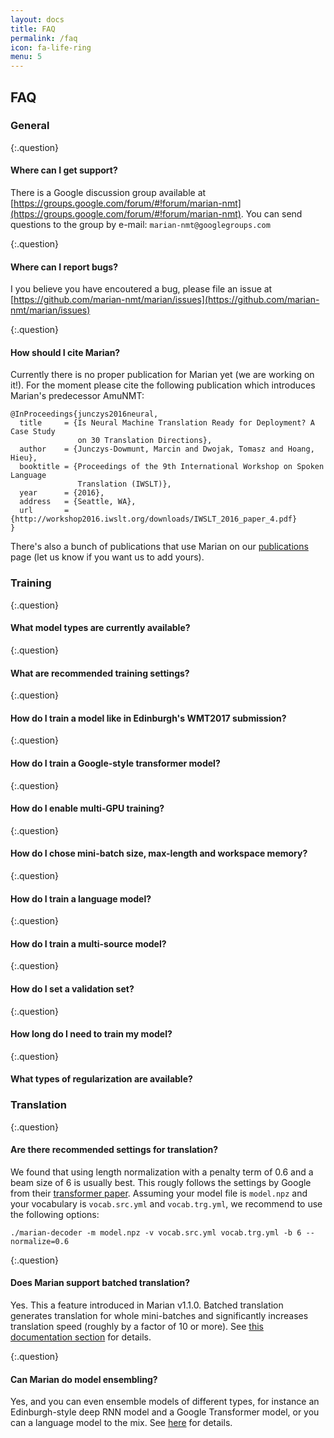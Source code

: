 ```yaml
---
layout: docs
title: FAQ
permalink: /faq
icon: fa-life-ring
menu: 5
---
```


## FAQ

### General

{:.question}
#### Where can I get support?
There is a Google discussion group available at [https://groups.google.com/forum/#!forum/marian-nmt](https://groups.google.com/forum/#!forum/marian-nmt).
You can send questions to the group by e-mail: `marian-nmt@googlegroups.com`

{:.question}
#### Where can I report bugs?
I you believe you have encoutered a bug, please file an issue at [https://github.com/marian-nmt/marian/issues](https://github.com/marian-nmt/marian/issues)

{:.question}
#### How should I cite Marian?
Currently there is no proper publication for Marian yet (we are working on it!). For the moment please cite the following publication which
introduces Marian's predecessor AmuNMT:
```
@InProceedings{junczys2016neural,
  title     = {Is Neural Machine Translation Ready for Deployment? A Case Study
               on 30 Translation Directions},
  author    = {Junczys-Dowmunt, Marcin and Dwojak, Tomasz and Hoang, Hieu},
  booktitle = {Proceedings of the 9th International Workshop on Spoken Language
               Translation (IWSLT)},
  year      = {2016},
  address   = {Seattle, WA},
  url       = {http://workshop2016.iwslt.org/downloads/IWSLT_2016_paper_4.pdf}
}
```
There's also a bunch of publications that use Marian on our [publications](/publications) page (let us know if you want us to add yours).

### Training

{:.question}
#### What model types are currently available?

{:.question}
#### What are recommended training settings?

{:.question}
#### How do I train a model like in Edinburgh's WMT2017 submission?

{:.question}
#### How do I train a Google-style transformer model?

{:.question}
#### How do I enable multi-GPU training?

{:.question}
#### How do I chose mini-batch size, max-length and workspace memory?

{:.question}
#### How do I train a language model?

{:.question}
#### How do I train a multi-source model?

{:.question}
#### How do I set a validation set?

{:.question}
#### How long do I need to train my model?

{:.question}
#### What types of regularization are available?


### Translation

{:.question}
#### Are there recommended settings for translation?
We found that using length normalization with a penalty term of 0.6 and a beam size of 6 is usually best. This rougly follows the settings by Google from
their [transformer paper](https://arxiv.org/abs/1706.03762).
Assuming your model file is `model.npz` and your vocabulary is `vocab.src.yml` and `vocab.trg.yml`,
we recommend to use the following options:

```
./marian-decoder -m model.npz -v vocab.src.yml vocab.trg.yml -b 6 --normalize=0.6
```

{:.question}
#### Does Marian support batched translation?

Yes. This a feature introduced in Marian v1.1.0. Batched translation generates translation for whole mini-batches and significantly increases
translation speed (roughly by a factor of 10 or more). See [this documentation section](/docs/#batched-translation) for details.

{:.question}
#### Can Marian do model ensembling?

Yes, and you can even ensemble models of different types, for instance an Edinburgh-style deep RNN model and a Google Transformer model, or you can a
language model to the mix. See [here](/docs/#model-ensembling) for details.

<!--
### Training

System | 2013 | 2014 | 2015 | 2016
-----------|--------|---------|--------|-------
Edinburgh Deep RNN ([Micelli Barone et al 2017](https://arxiv.org/pdf/1707.07631.pdf)) | - | 23.4 | 26.0 | 31.0
Transformer 12-layers ([Ramachandran et al. 2017](https://arxiv.org/pdf/1710.05941.pdf)) | 26.1* | 27.8* | 29.8* | 33.3*
**Marian Transformer 6-layers** (epoch 27!) | 25.5* | 26.7 | 29.5 | 33.2
**Marian Transformer 6-layers** (epoch 43!) | 25.5* | 26.9 | 29.2 | 33.4
**Marian Edinburgh Deep RNN** (epoch 9) | 24.8* | 24.9 | 28.4 | 32.7
**Marian Edinburgh Deep RNN** (epoch 16) | 25.0* | 25.2 | 28.4 | 32.6

{:.question}
#### First question

Lorem ipsum dolor sit amet, consectetuer adipiscing elit. Aenean commodo ligula eget dolor. Aenean massa.

{:.question}
#### Second question has _special_, **special**, `special` text

Lorem ipsum dolor sit amet, consectetuer adipiscing elit. Aenean commodo ligula eget dolor. Aenean massa.
Lorem ipsum dolor sit amet, consectetuer adipiscing elit. Aenean commodo ligula eget dolor. Aenean massa.
Lorem ipsum dolor sit amet, consectetuer adipiscing elit. Aenean commodo ligula eget dolor. Aenean massa.

### Decoding

{:.question}
#### Third question is a very very very very very very very very long

Lorem ipsum dolor sit amet, consectetuer adipiscing elit. Aenean commodo ligula eget dolor. Aenean massa.

{:.question}
#### Last question

Lorem ipsum dolor sit amet, consectetuer adipiscing elit. Aenean commodo ligula eget dolor. Aenean massa.
-->
